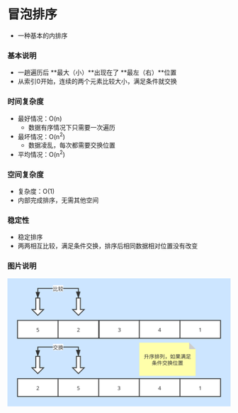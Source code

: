 # 冒泡排序
* 一种基本的内排序

### 基本说明
* 一趟遍历后 **最大（小）**出现在了 **最左（右）**位置
* 从索引0开始，连续的两个元素比较大小，满足条件就交换

### 时间复杂度
* 最好情况：O(n)
    + 数据有序情况下只需要一次遍历
* 最坏情况：O(n<sup>2</sup>)
    + 数据凌乱，每次都需要交换位置
* 平均情况：O(n<sup>2</sup>)

### 空间复杂度
* 复杂度：O(1)
* 内部完成排序，无需其他空间

### 稳定性
* 稳定排序
* 两两相互比较，满足条件交换，排序后相同数据相对位置没有改变

### 图片说明
![冒泡排序](../pic/bubble.svg)